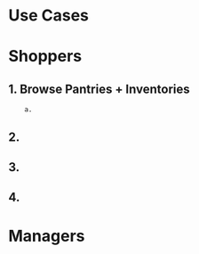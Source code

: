 # Use Cases


# Shoppers

## 1. Browse Pantries + Inventories
        a. 
## 2. 
## 3. 
## 4.

# Managers
